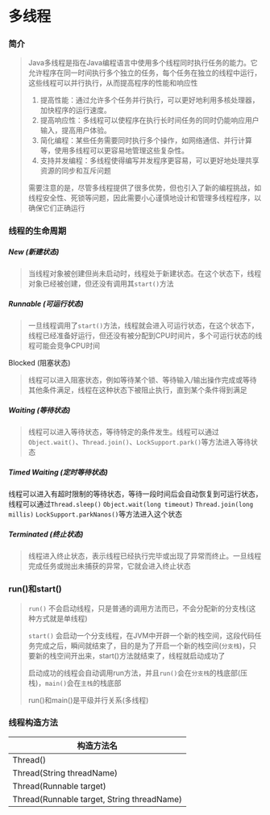 # 多线程

### 简介

> Java多线程是指在Java编程语言中使用多个线程同时执行任务的能力。它允许程序在同一时间执行多个独立的任务，每个任务在独立的线程中运行，这些线程可以并行执行，从而提高程序的性能和响应性
>
> 
>
> 1. 提高性能：通过允许多个任务并行执行，可以更好地利用多核处理器，加快程序的运行速度。
> 2. 提高响应性：多线程可以使程序在执行长时间任务的同时仍能响应用户输入，提高用户体验。
> 3. 简化编程：某些任务需要同时执行多个操作，如网络通信、并行计算等，使用多线程可以更容易地管理这些复杂性。
> 4. 支持并发编程：多线程使得编写并发程序更容易，可以更好地处理共享资源的同步和互斥问题
>
> 
>
> 需要注意的是，尽管多线程提供了很多优势，但也引入了新的编程挑战，如线程安全性、死锁等问题，因此需要小心谨慎地设计和管理多线程程序，以确保它们正确运行

### 线程的生命周期

##### New (新建状态)

> 当线程对象被创建但尚未启动时，线程处于新建状态。在这个状态下，线程对象已经被创建，但还没有调用其`start()`方法

##### Runnable (可运行状态)

> 一旦线程调用了`start()`方法，线程就会进入可运行状态，在这个状态下，线程已经准备好运行，但还没有被分配到CPU时间片，多个可运行状态的线程可能会竞争CPU时间

Blocked (阻塞状态)

> 线程可以进入阻塞状态，例如等待某个锁、等待输入/输出操作完成或等待其他条件满足，线程在这种状态下被阻止执行，直到某个条件得到满足

##### Waiting (等待状态)

> 线程可以进入等待状态，等待特定的条件发生。线程可以通过`Object.wait()`、`Thread.join()`、`LockSupport.park()`等方法进入等待状态

##### Timed Waiting (定时等待状态)

线程可以进入有超时限制的等待状态，等待一段时间后会自动恢复到可运行状态，线程可以通过`Thread.sleep()` `Object.wait(long timeout)` `Thread.join(long millis)` `LockSupport.parkNanos()`等方法进入这个状态

##### Terminated (终止状态)

> 线程进入终止状态，表示线程已经执行完毕或出现了异常而终止。一旦线程完成任务或抛出未捕获的异常，它就会进入终止状态

### run()和start()

> `run()` 不会启动线程，只是普通的调用方法而已，不会分配新的分支栈(这种方式就是单线程)
>
> `start()` 会启动一个分支线程，在JVM中开辟一个新的栈空间，这段代码任务完成之后，瞬间就结束了，目的是为了开启一个新的栈空间(`分支栈`)，只要新的栈空间开出来，start()方法就结束了，线程就启动成功了
>
> 启动成功的线程会自动调用run方法，并且`run()`会在`分支栈`的栈底部(压栈)，`main()`会在`主栈`的栈底部
>
> run()和main()是平级并行关系(多线程)

### 线程构造方法

| 构造方法名                                 |
| ------------------------------------------ |
| Thread()                                   |
| Thread(String threadName)                  |
| Thread(Runnable target)                    |
| Thread(Runnable target, String threadName) |

